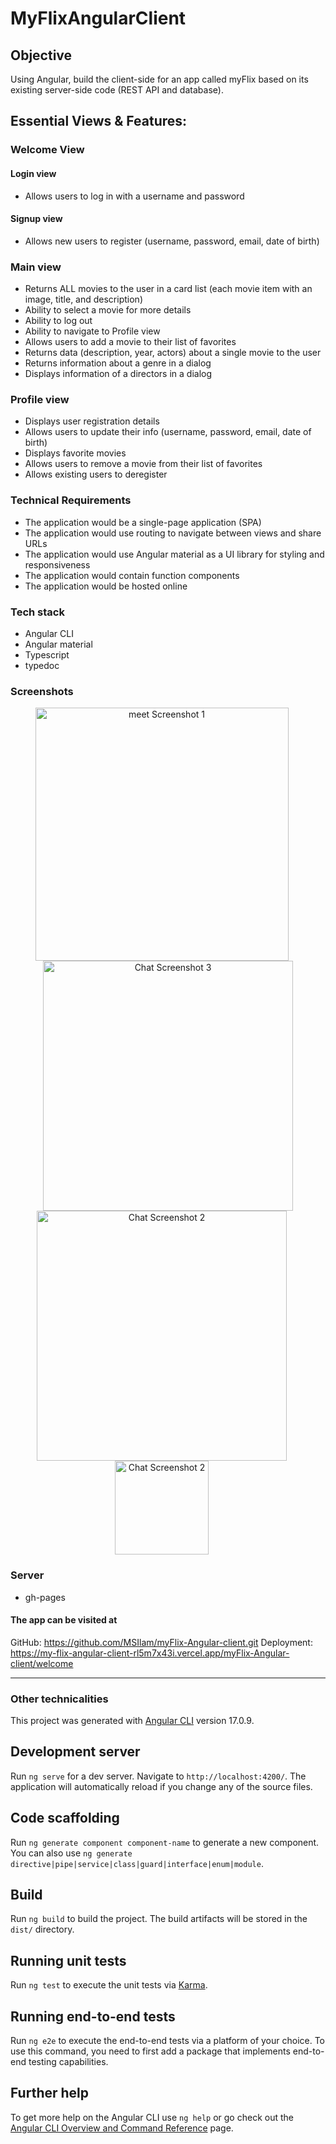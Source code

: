 # MyFlixAngularClient
## Objective
Using Angular, build the client-side for an app called myFlix based on its existing server-side code (REST API and database).

## Essential Views & Features:
### Welcome View
#### Login view
- Allows users to log in with a username and password
#### Signup view
- Allows new users to register (username, password, email, date of birth)
### Main view
- Returns ALL movies to the user in a card list (each movie item with an image, title, and description)
- Ability to select a movie for more details
- Ability to log out
- Ability to navigate to Profile view
- Allows users to add a movie to their list of favorites 
- Returns data (description, year, actors) about a single movie to the user
- Returns information about a genre in a dialog
- Displays information of a directors in a dialog
### Profile view
- Displays user registration details
- Allows users to update their info (username, password, email, date of birth)
- Displays favorite movies
- Allows users to remove a movie from their list of favorites
- Allows existing users to deregister
### Technical Requirements
- The application would be a single-page application (SPA)
- The application would use routing to navigate between views and share URLs
- The application would use Angular material as a UI library for styling and responsiveness
- The application would contain function components
- The application would be hosted online
### Tech stack
- Angular CLI
- Angular material
- Typescript
- typedoc

### Screenshots
<p align="center">
<img src="https://github.com/MSIlam/myFlix-Angular-client/assets/43422503/a57ddf63-5737-49cb-a09e-a16ec57aa341" alt="meet Screenshot 1" width="405" style="margin-right: 20px;">
<img src="https://github.com/MSIlam/myFlix-Angular-client/assets/43422503/937ba37e-faec-49a3-b95b-3c985471b2fa" alt="Chat Screenshot 3" width="400">
<img src="https://github.com/MSIlam/myFlix-Angular-client/assets/43422503/85cd12a2-1121-4f5f-b74e-3947b825a570" alt="Chat Screenshot 2" width="400" style="margin-right: 20px;">
<img src="https://github.com/MSIlam/myFlix-Angular-client/assets/43422503/78bfbc48-9db1-4ca9-9d01-8207ded422bc" alt="Chat Screenshot 2" width="150" style="margin-right: 20px;">


### Server
- gh-pages
#### The app can be visited at
GitHub: https://github.com/MSIlam/myFlix-Angular-client.git
Deployment: https://my-flix-angular-client-rl5m7x43i.vercel.app/myFlix-Angular-client/welcome

------------------------
### Other technicalities

This project was generated with [Angular CLI](https://github.com/angular/angular-cli) version 17.0.9.

## Development server

Run `ng serve` for a dev server. Navigate to `http://localhost:4200/`. The application will automatically reload if you change any of the source files.

## Code scaffolding

Run `ng generate component component-name` to generate a new component. You can also use `ng generate directive|pipe|service|class|guard|interface|enum|module`.

## Build

Run `ng build` to build the project. The build artifacts will be stored in the `dist/` directory.

## Running unit tests

Run `ng test` to execute the unit tests via [Karma](https://karma-runner.github.io).

## Running end-to-end tests

Run `ng e2e` to execute the end-to-end tests via a platform of your choice. To use this command, you need to first add a package that implements end-to-end testing capabilities.

## Further help

To get more help on the Angular CLI use `ng help` or go check out the [Angular CLI Overview and Command Reference](https://angular.io/cli) page.
